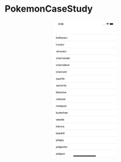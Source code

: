# PokemonCaseStudy
<p align="center">

</p>

<p align="center">
<img src="/pokemonList.png"  width="200"/>
</p>






